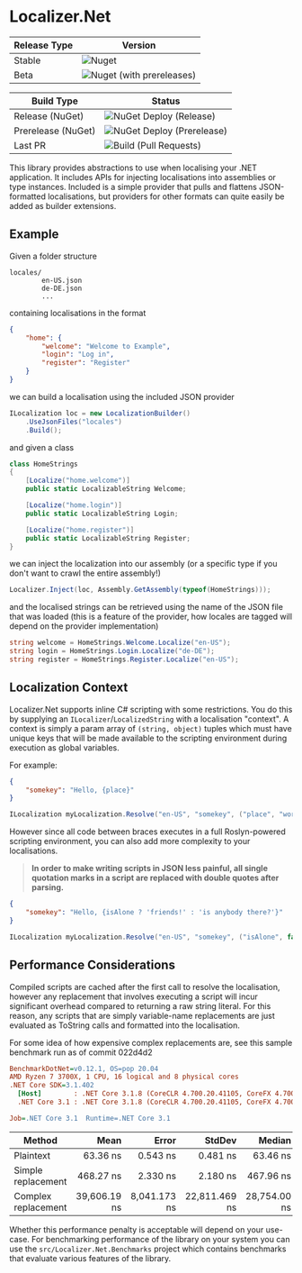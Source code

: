 # Localizer.Net

| Release Type | Version                                                                      |
|--------------|------------------------------------------------------------------------------|
| Stable       | ![Nuget](https://img.shields.io/nuget/v/Localizer.Net)                       |
| Beta         | ![Nuget (with prereleases)](https://img.shields.io/nuget/vpre/Localizer.Net) |

| Build Type               | Status                                                                                                                             |
|--------------------------|------------------------------------------------------------------------------------------------------------------------------------|
| Release (NuGet)          | ![NuGet Deploy (Release)](https://github.com/trinitrotoluene/Localizer.Net/workflows/NuGet%20Deploy%20(Release)/badge.svg)         |
| Prerelease (NuGet)       | ![NuGet Deploy (Prerelease)](https://github.com/trinitrotoluene/Localizer.Net/workflows/NuGet%20Deploy%20(Prerelease)/badge.svg)   |
| Last PR                  | ![Build (Pull Requests)](https://github.com/trinitrotoluene/Localizer.Net/workflows/Build%20(Pull%20Requests)/badge.svg)           |

This library provides abstractions to use when localising your .NET application. It includes APIs for injecting localisations into assemblies or type instances. Included is a simple provider that pulls and flattens JSON-formatted localisations, but providers for other formats can quite easily be added as builder extensions.

## Example

Given a folder structure

```
locales/
        en-US.json
        de-DE.json
        ...
```

containing localisations in the format

```json
{
    "home": {
        "welcome": "Welcome to Example",
        "login": "Log in",
        "register": "Register"
    }
}
```

we can build a localisation using the included JSON provider

```cs
ILocalization loc = new LocalizationBuilder()
    .UseJsonFiles("locales")
    .Build();
```

and given a class

```cs
class HomeStrings
{
    [Localize("home.welcome")]
    public static LocalizableString Welcome;

    [Localize("home.login")]
    public static LocalizableString Login;

    [Localize("home.register")]
    public static LocalizableString Register;
}
```

we can inject the localization into our assembly (or a specific type if you don't want to crawl the entire assembly!)

```cs
Localizer.Inject(loc, Assembly.GetAssembly(typeof(HomeStrings)));
```

and the localised strings can be retrieved using the name of the JSON file that was loaded (this is a feature of the provider, how locales are tagged will depend on the provider implementation)

```cs
string welcome = HomeStrings.Welcome.Localize("en-US");
string login = HomeStrings.Login.Localize("de-DE");
string register = HomeStrings.Register.Localize("en-US");
```

## Localization Context

Localizer.Net supports inline C# scripting with some restrictions. You do this by supplying an `ILocalizer`/`LocalizedString` with a localisation "context".
A context is simply a param array of `(string, object)` tuples which must have unique keys that will be made available to the scripting environment during execution as global variables.

For example:

```json
{
    "somekey": "Hello, {place}"
}
```

```cs
ILocalization myLocalization.Resolve("en-US", "somekey", ("place", "world!")); // "Hello, world!"
```

However since all code between braces executes in a full Roslyn-powered scripting environment, you can also add more complexity to your localisations.

> **In order to make writing scripts in JSON less painful, all single quotation marks in a script are replaced with double quotes after parsing.**

```json
{
    "somekey": "Hello, {isAlone ? 'friends!' : 'is anybody there?'}"
}
```

```cs
ILocalization myLocalization.Resolve("en-US", "somekey", ("isAlone", false)); // "Hello, is anybody there?"
```

## Performance Considerations

Compiled scripts are cached after the first call to resolve the localisation, however any replacement that involves executing a script will incur significant overhead compared to returning a raw string literal. For this reason, any scripts that are simply variable-name replacements are just evaluated as ToString calls and formatted into the localisation.

For some idea of how expensive complex replacements are, see this sample benchmark run as of commit 022d4d2

```ini
BenchmarkDotNet=v0.12.1, OS=pop 20.04
AMD Ryzen 7 3700X, 1 CPU, 16 logical and 8 physical cores
.NET Core SDK=3.1.402
  [Host]        : .NET Core 3.1.8 (CoreCLR 4.700.20.41105, CoreFX 4.700.20.41903), X64 RyuJIT
  .NET Core 3.1 : .NET Core 3.1.8 (CoreCLR 4.700.20.41105, CoreFX 4.700.20.41903), X64 RyuJIT

Job=.NET Core 3.1  Runtime=.NET Core 3.1
```
|              Method |         Mean |        Error |        StdDev |       Median |
|-------------------- |-------------:|-------------:|--------------:|-------------:|
|           Plaintext |     63.36 ns |     0.543 ns |      0.481 ns |     63.46 ns |
|  Simple replacement |    468.27 ns |     2.330 ns |      2.180 ns |    467.96 ns |
| Complex replacement | 39,606.19 ns | 8,041.173 ns | 22,811.469 ns | 28,754.00 ns |

Whether this performance penalty is acceptable will depend on your use-case. For benchmarking performance of the library on your system you can use the `src/Localizer.Net.Benchmarks` project which contains benchmarks that evaluate various features of the library.
